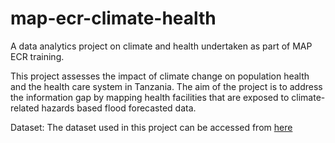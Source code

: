 # map-ecr-climate-health
A data analytics project on climate and health undertaken as part of MAP ECR training.

This project assesses the impact of climate change on population health and the health care system in Tanzania. The aim of the project is to address the information gap by mapping health facilities that are exposed to climate-related hazards based flood forecasted data.

Dataset: The dataset used in this project can be accessed from [here]([url](https://drive.google.com/drive/folders/1TwELY4cuSG9IjHw-F2WVPvce3hBfAKu8?usp=drive_link))
